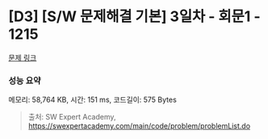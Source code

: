 # [D3] [S/W 문제해결 기본] 3일차 - 회문1 - 1215 

[문제 링크](https://swexpertacademy.com/main/code/problem/problemDetail.do?contestProbId=AV14QpAaAAwCFAYi) 

### 성능 요약

메모리: 58,764 KB, 시간: 151 ms, 코드길이: 575 Bytes



> 출처: SW Expert Academy, https://swexpertacademy.com/main/code/problem/problemList.do